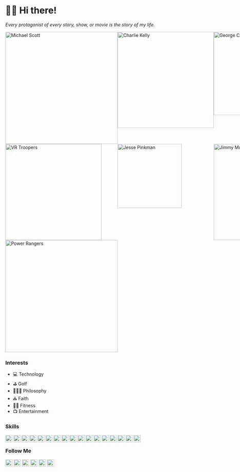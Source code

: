 # 🖖🏾 Hi there!

*Every protagonist of every story, show, or movie is the story of my life.*

<div style="display:grid; grid-template-columns:repeat(3, 1fr);"><img src="https://i.imgur.com/HTBxpUz.png" alt="Michael Scott" width="350" />
<img src="https://media2.giphy.com/media/9PaC2UWEsnIG6nXcsn/giphy.gif?cid=ecf05e472b3700a0765be9388b7c64d0e8b41a67519728fa&rid=giphy.gif" alt="Charlie Kelly" width="300" />
<img src="https://media2.giphy.com/media/Yy2H6trIkODoA/giphy.gif?cid=82a1493bzr9ikhrwdsu6126ibahrlk0gzpltak4mspdygcmq&rid=giphy.gif" alt="George Costanza" width="260" />
<img src="https://media3.giphy.com/media/DK9NoD7j2nRVm/giphy.gif?cid=6c09b9524f0f67905a232eade7253fff1138e181aa5f163a&rid=giphy.gif" alt="VR Troopers" width="300" />
<img src="https://media2.giphy.com/media/LiljwvntZmf4c/giphy.gif?cid=6c09b9524fc1bd7fe401b862ed480e5cfed089944b746f6a&rid=giphy.gif" alt="Jesse Pinkman" width="200" />
<img src="https://media1.giphy.com/media/l0EwYGlvQ7STj3wyc/giphy.gif?cid=82a1493bqxqne8ng9pyocwzqhi6aorb201mo6d2059bxejgl&rid=giphy.gif" alt="Jimmy McGill" width="300" />
<img src="https://media4.giphy.com/media/b3Owrrk9ZsC4w/giphy.gif?cid=82a1493bbwntmysi6q7atew19hnrnwxxmky3q62fm38p4g6k&rid=giphy.gif" alt="Power Rangers" width="350" /></div>

### Interests
- 💻 Technology
- ⛳ Golf
- 🧘🏽‍♂️ Philosophy
- ⛪️ Faith
- 🏋️‍♂️ Fitness
- 📺 Entertainment

### Skills
<img src="https://cdn.jsdelivr.net/npm/simple-icons@v3/icons/html5.svg" width="22" align="left">
<img src="https://cdn.jsdelivr.net/npm/simple-icons@v3/icons/css3.svg" width="22" align="left">
<img src="https://cdn.jsdelivr.net/npm/simple-icons@v3/icons/javascript.svg" width="22" align="left">
<img src="https://cdn.jsdelivr.net/npm/simple-icons@v3/icons/jquery.svg" width="22" align="left">
<img src="https://cdn.jsdelivr.net/npm/simple-icons@v3/icons/react.svg" width="22" align="left">
<img src="https://cdn.jsdelivr.net/npm/simple-icons@5.19.0/icons/vuedotjs.svg" width="22" align="left">
<img src="https://cdn.jsdelivr.net/npm/simple-icons@5.19.0/icons/nodedotjs.svg" width="22" align="left">
<img src="https://cdn.jsdelivr.net/npm/simple-icons@v3/icons/java.svg" width="22" align="left">
<img src="https://cdn.jsdelivr.net/npm/simple-icons@v3/icons/csharp.svg" width="22" align="left">
<img src="https://cdn.jsdelivr.net/npm/simple-icons@v3/icons/mysql.svg" width="22" align="left">
<img src="https://cdn.jsdelivr.net/npm/simple-icons@v3/icons/php.svg" width="22" align="left">
<img src="https://cdn.jsdelivr.net/npm/simple-icons@v3/icons/python.svg" width="22" align="left">
<img src="https://cdn.jsdelivr.net/npm/simple-icons@v3/icons/ruby.svg" width="22" align="left">
<img src="https://cdn.jsdelivr.net/npm/simple-icons@v3/icons/r.svg" width="22" align="left">
<img src="https://cdn.jsdelivr.net/npm/simple-icons@5.19.0/icons/pwa.svg" width="22" align="left">
<img src="https://cdn.jsdelivr.net/npm/simple-icons@v3/icons/react.svg" width="22" align="left">
<img src="https://cdn.jsdelivr.net/npm/simple-icons@v3/icons/flutter.svg" width="22" align="left"><br/>

### Follow Me
<a href="https://theuiguru.blogspot.com" target="_blank"><img src="https://cdn.jsdelivr.net/npm/simple-icons@v3/icons/blogger.svg" width="22"></a> 
<a href="https://codepen.io/cthomas" target="_blank"><img src="https://cdn.jsdelivr.net/npm/simple-icons@v3/icons/codepen.svg" width="22"></a> 
<a href="https://twitter.com/cthomas1211" target="_blank"><img src="https://cdn.jsdelivr.net/npm/simple-icons@v3/icons/twitter.svg" width="22"></a> 
<a href="https://linkedin.com/in/christhomas101" target="_blank"><img src="https://cdn.jsdelivr.net/npm/simple-icons@v3/icons/linkedin.svg" width="22"></a> 
<a href="https://instagr.am/cthomas1211" target="_blank"><img src="https://cdn.jsdelivr.net/npm/simple-icons@v3/icons/instagram.svg" width="22"></a> 
<a href="https://youtube.com/ndnweb24" target="_blank"><img src="https://cdn.jsdelivr.net/npm/simple-icons@v3/icons/youtube.svg" width="22"></a>
